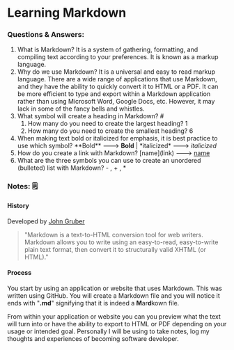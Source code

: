 # Learning Markdown

### Questions & Answers: 
1. What is Markdown? It is a system of gathering, formatting, and compiling text according to your preferences. It is known as a markup language.
2. Why do we use Markdown? It is a universal and easy to read markup language. There are a wide range of applications that use Markdown, and they have the ability to quickly convert it to HTML or a PDF. It can be more efficient to type and export within a Markdown application rather than using Microsoft Word, Google Docs, etc. However, it may lack in some of the fancy bells and whistles. 
3. What symbol will create a heading in Markdown? #
   1. How many do you need to create the largest heading? 1
   2. How many do you need to create the smallest heading? 6
4. When making text bold or italicized for emphasis, it is best practice to use which symbol? \*\*Bold** ---> **Bold** \| \*italicized* ---> *italicized*
5. How do you create a link with Markdown? \[name](link) ---> [name](link)
6. What are the three symbols you can use to create an unordered (bulleted) list with Markdown? - , + , *

### Notes: :spiral_notepad:		

#### History 
Developed by [John Gruber](https://daringfireball.net/projects/markdown/)
> "Markdown is a text-to-HTML conversion tool for web writers. Markdown allows you to write using an easy-to-read, easy-to-write plain text format, then convert it to structurally valid XHTML (or HTML)."

#### Process
You start by using an application or website that uses Markdown. This was written using GitHub. You will create a Markdown file and you will notice it ends with "**.md**" signifying that it is indeed a **M**ar**d**kown file. 

From within your application or website you can you preview what the text will turn into or have the ability to export to HTML or PDF depending on your usage or intended goal. Personally I will be using to take notes, log my thoughts and experiences of becoming software developer. 
